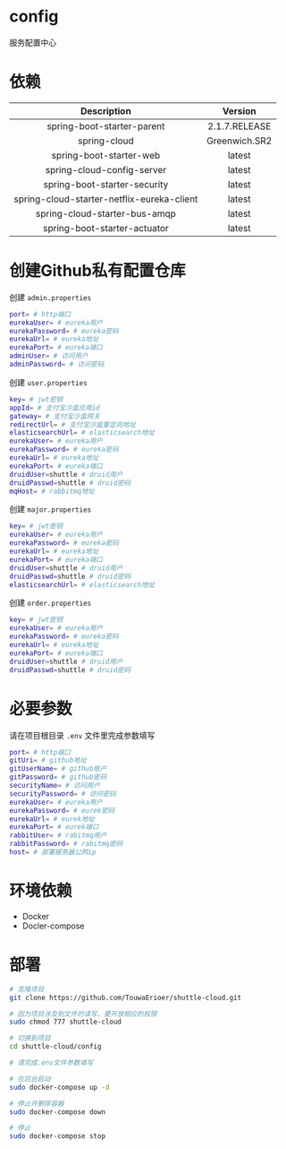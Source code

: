 # config

服务配置中心

# 依赖

| Description | Version|
|  :----: | :----: |
| spring-boot-starter-parent | 2.1.7.RELEASE |
| spring-cloud | Greenwich.SR2 |
| spring-boot-starter-web | latest |
| spring-cloud-config-server | latest |
| spring-boot-starter-security | latest |
| spring-cloud-starter-netflix-eureka-client | latest |
| spring-cloud-starter-bus-amqp | latest |
| spring-boot-starter-actuator | latest |

# 创建Github私有配置仓库

创建 `admin.properties`

```sh
port= # http端口
eurekaUser= # eureka用户
eurekaPassword= # eureka密码
eurekaUrl= # eureka地址
eurekaPort= # eureka端口
adminUser= # 访问用户
adminPassword= # 访问密码
```

创建 `user.properties`

```sh
key= # jwt密钥
appId= # 支付宝沙盒应用id
gateway= # 支付宝沙盒网关
redirectUrl= # 支付宝沙盒重定向地址
elasticsearchUrl= # elasticsearch地址
eurekaUser= # eureka用户
eurekaPassword= # eureka密码
eurekaUrl= # eureka地址
eurekaPort= # eureka端口
druidUser=shuttle # druid用户
druidPasswd=shuttle # druid密码
mqHost= # rabbitmq地址
```

创建 `major.properties`

```sh
key= # jwt密钥
eurekaUser= # eureka用户
eurekaPassword= # eureka密码
eurekaUrl= # eureka地址
eurekaPort= # eureka端口
druidUser=shuttle # druid用户
druidPasswd=shuttle # druid密码
elasticsearchUrl= # elasticsearch地址
```

创建 `order.properties`

```sh
key= # jwt密钥
eurekaUser= # eureka用户
eurekaPassword= # eureka密码
eurekaUrl= # eureka地址
eurekaPort= # eureka端口
druidUser=shuttle # druid用户
druidPasswd=shuttle # druid密码
```

# 必要参数

请在项目根目录 `.env` 文件里完成参数填写

```sh
port= # http端口
gitUri= # github地址
gitUserName= # github账户
gitPassword= # github密码
securityName= # 访问用户
securityPassword= # 访问密码
eurekaUser= # eureka用户
eurekaPassword= # eurek密码
eurekaUrl= # eurek地址
eurekaPort= # eurek端口
rabbitUser= # rabitmq用户
rabbitPassword= # rabitmq密码
host= # 部署服务器公网ip
```

# 环境依赖

* Docker
* Docler-compose

# 部署

```sh
# 克隆项目
git clone https://github.com/TouwaErioer/shuttle-cloud.git

# 因为项目涉及到文件的读写，要开放相应的权限
sudo chmod 777 shuttle-cloud

# 切换到项目
cd shuttle-cloud/config

# 请完成.env文件参数填写

# 在后台启动
sudo docker-compose up -d

# 停止并删除容器
sudo docker-compose down

# 停止
sudo docker-compose stop
```

